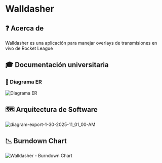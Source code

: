 # Walldasher

## ❓ Acerca de

Walldasher es una aplicación para manejar overlays de transmisiones en vivo de Rocket League

## 🎓 Documentación universitaria

### 🏢 Diagrama ER

![Diagrama ER](https://u.cubeupload.com/DAHDOR/diagramexport2912025.png)

## 🗺️ Arquitectura de Software

![diagram-export-1-30-2025-11_01_00-AM](https://github.com/user-attachments/assets/9e808fc7-7f58-473d-abbf-70a8e8133f29)

## 📉 Burndown Chart

![Walldasher - Burndown Chart](https://github.com/user-attachments/assets/44163b8c-7f9b-490d-b59b-657bd0c983f9)
